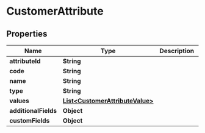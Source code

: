 

# CustomerAttribute

## Properties

Name | Type | Description | Notes
------------ | ------------- | ------------- | -------------
**attributeId** | **String** |  |  [optional]
**code** | **String** |  |  [optional]
**name** | **String** |  |  [optional]
**type** | **String** |  |  [optional]
**values** | [**List&lt;CustomerAttributeValue&gt;**](CustomerAttributeValue.md) |  |  [optional]
**additionalFields** | **Object** |  |  [optional]
**customFields** | **Object** |  |  [optional]




